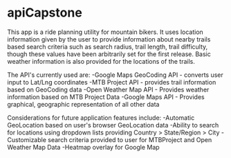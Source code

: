 # apiCapstone

This app is a ride planning utility for mountain bikers.  It uses location information given by the user to provide information about nearby trails based search criteria such as search radius, trail length, trail difficulty, though these values have been arbitrarily set for the first release.  Basic weather information is also provided for the locations of the trails.

The API's currently used are:
-Google Maps GeoCoding API - converts user input to Lat/Lng coordinates
-MTB Project API - provides trail information based on GeoCoding data
-Open Weather Map API - Provides weather information based on MTB Project Data
-Google Maps API - Provides graphical, geographic representation of all other data

Considerations for future application features include:
-Automatic GeoLocation based on user's browser GeoLocation data
-Ability to search for locations using dropdown lists providing Country > State/Region > City
-Customizable search criteria provided to user for MTBProject and Open Weather Map Data
-Heatmap overlay for Google Map